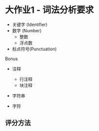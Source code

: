# 大作业1 - 词法分析要求

- 关键字 (Identifier)
- 数字 (Number)
  - 整数 
  - 浮点数
- 标点符号(Punctuation)



Bonus

- 注释
  - 行注释
  - 块注释

- 字符串
- 字符



## 评分方法

